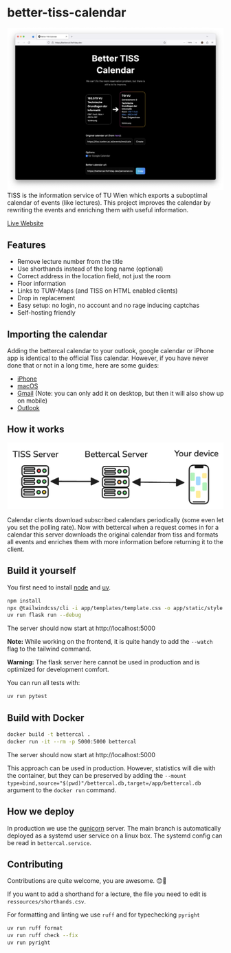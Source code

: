 # better-tiss-calendar

![Screenshot](screenshot.png)
TISS is the information service of TU Wien which exports a suboptimal calendar
of events (like lectures). This project improves the calendar by rewriting the
events and enriching them with useful information.

[Live Website](https://bettercal.flofriday.dev)

## Features

- Remove lecture number from the title
- Use shorthands instead of the long name (optional)
- Correct address in the location field, not just the room
- Floor information
- Links to TUW-Maps (and TISS on HTML enabled clients)
- Drop in replacement
- Easy setup: no login, no account and no rage inducing captchas
- Self-hosting friendly

## Importing the calendar

Adding the bettercal calendar to your outlook, google calendar or iPhone app is
identical to the official Tiss calendar. However, if you have never done that
or not in a long time, here are some guides:

- [iPhone](https://support.apple.com/guide/iphone/set-up-mail-contacts-and-calendar-accounts-ipha0d932e96/ios#:~:text=Go%20to%20Settings%20%3E%20Calendar%20%3E%20Accounts,your%20server%20and%20account%20information.)
- [macOS](https://support.apple.com/guide/calendar/subscribe-to-calendars-icl1022/mac#:~:text=In%20the%20Calendar%20app%20on,an%20account%20for%20the%20subscription.)
- [Gmail](https://support.google.com/calendar/answer/37100?hl=en&co=GENIE.Platform%3DDesktop&oco=1) (Note: you can only add it on desktop, but then it will also show up on mobile)
- [Outlook](https://support.microsoft.com/en-us/office/import-or-subscribe-to-a-calendar-in-outlook-com-or-outlook-on-the-web-cff1429c-5af6-41ec-a5b4-74f2c278e98c)

## How it works

![Architecture Diagramm](architecture.png)

Calendar clients download subscribed calendars periodically (some even let you
set the polling rate). Now with bettercal when a request comes in for a calendar this
server downloads the original calendar from tiss and formats all events and
enriches them with more information before returning it to the client.

## Build it yourself

You first need to install [node](https://nodejs.org/en) and [uv](https://github.com/astral-sh/uv).

```bash
npm install
npx @tailwindcss/cli -i app/templates/template.css -o app/static/style.css
uv run flask run --debug
```

The server should now start at http://localhost:5000

**Note:** While working on the frontend, it is quite handy to add the `--watch`
flag to the tailwind command.

**Warning:** The flask server here cannot be used in production and is optimized
for development comfort.

You can run all tests with:

```bash
uv run pytest
```

## Build with Docker

```bash
docker build -t bettercal .
docker run -it --rm -p 5000:5000 bettercal
```

The server should now start at http://localhost:5000

This approach can be used in production. However, statistics will die with the
container, but they can be preserved by adding the
`--mount type=bind,source="$(pwd)"/bettercal.db,target=/app/bettercal.db` argument to the
`docker run` command.

## How we deploy

In production we use the [gunicorn](https://gunicorn.org/) server.
The main branch is automatically deployed as a systemd user service on a linux
box. The systemd config can be read in `bettercal.service`.

## Contributing

Contributions are quite welcome, you are awesome. 😊🎉

If you want to add a shorthand for a lecture, the file you need to edit is
`ressources/shorthands.csv`.

For formatting and linting we use `ruff` and for typechecking `pyright`

```bash
uv run ruff format
uv run ruff check --fix
uv run pyright
```